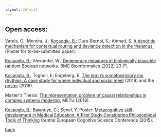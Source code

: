 ```yaml
---
layout: default
---
```


## Open access:

 Varela, C.; Moreira, J.; <ins>Kocaoglu, B.</ins>; Dura-Bernal, S.; Ahmad, S. [A dendritic mechanism for contextual routing and deviance detection in the thalamus.](https://twitter.com/joaovviitor/status/1591147838918234112?s=51&t=TSaX9LTfCeSobPN69A3XPw) (Poster for to-be-submitted paper).

<ins>Kocaoglu, B.</ins>; Alexander, W., [Degeneracy measures in biologically plausible random
Boolean networks.](https://bmcbioinformatics.biomedcentral.com/articles/10.1186/s12859-022-04601-5) BMC Bioinformatics (2022) 23:71.

<ins>Kocaoglu, B.</ins>; Tognoli, E; Engeberg, E. [The brain’s somatosensory mu rhythms: A case study for where individual and social meet](https://twitter.com/RealBrainTC/status/1106295377437822977) (2019) and the [poster](https://docs.google.com/presentation/d/1KutCPZRJ7NmVgz0tp3jDSG3klox0nYF5/edit?usp=drive_link&ouid=112227148199501336005&rtpof=true&sd=true) (2018).

Master's Thesis: [The representation problem of causal relationships in complex systems modeling.](https://open.metu.edu.tr/handle/11511/27364) METU (2018).


<ins>Kocaoglu, B.</ins>; Balanuye, C.; Senol, Y. Poster: [Metacognitive skill-development in Medical Education: A Pilot Study
Considering Philosophical Tools of Thinking](https://www.cecog.eu/abstractbook_2015.pdf) Central European Cognitive Science Conference (2015).


[back](../index.md)
